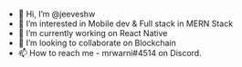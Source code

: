 - 👋 Hi, I’m @jeeveshw
- 👀 I’m interested in Mobile dev & Full stack in MERN Stack
- 🌱 I’m currently working on React Native  
- 💞️ I’m looking to collaborate on Blockchain
- 📫 How to reach me - mrwarni#4514 on Discord.

<!---
jeeveshw/jeeveshw is a ✨ special ✨ repository because its `README.md` (this file) appears on your GitHub profile.
You can click the Preview link to take a look at your changes.
--->
